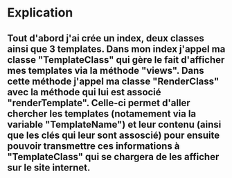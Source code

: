 # Explication 

## Tout d'abord j'ai crée un index, deux classes ainsi que 3 templates. Dans mon index j'appel ma classe "TemplateClass" qui gère le fait d'afficher mes templates via la méthode "views". Dans cette méthode j'appel ma classe "RenderClass" avec la méthode qui lui est associé "renderTemplate". Celle-ci permet d'aller chercher les templates (notamement via la variable "TemplateName") et leur contenu (ainsi que les clés qui leur sont assoscié) pour ensuite pouvoir transmettre ces informations à "TemplateClass" qui se chargera de les afficher sur le site internet.